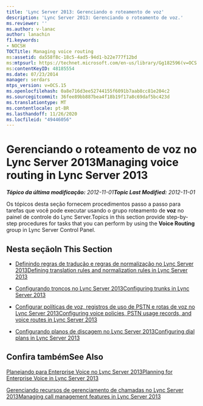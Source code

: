 ```yaml
---
title: 'Lync Server 2013: Gerenciando o roteamento de voz'
description: 'Lync Server 2013: Gerenciando o roteamento de voz.'
ms.reviewer: ''
ms.author: v-lanac
author: lanachin
f1.keywords:
- NOCSH
TOCTitle: Managing voice routing
ms:assetid: da558f8c-18c5-4ad5-94d1-b22e777f12bd
ms:mtpsurl: https://technet.microsoft.com/en-us/library/Gg182596(v=OCS.15)
ms:contentKeyID: 48185554
ms.date: 07/23/2014
manager: serdars
mtps_version: v=OCS.15
ms.openlocfilehash: 0a8e716d3ee52744155f6091b7aab8cc81e204c2
ms.sourcegitcommit: 36fee89bb887bea4f18b19f17a8c69daf5bc423d
ms.translationtype: MT
ms.contentlocale: pt-BR
ms.lasthandoff: 11/26/2020
ms.locfileid: "49446056"
---
```

# <a name="managing-voice-routing-in-lync-server-2013"></a><span data-ttu-id="c3be9-103">Gerenciando o roteamento de voz no Lync Server 2013</span><span class="sxs-lookup"><span data-stu-id="c3be9-103">Managing voice routing in Lync Server 2013</span></span>

<div data-xmlns="http://www.w3.org/1999/xhtml">

<div class="topic" data-xmlns="http://www.w3.org/1999/xhtml" data-msxsl="urn:schemas-microsoft-com:xslt" data-cs="https://msdn.microsoft.com/">

<div data-asp="https://msdn2.microsoft.com/asp">



</div>

<div id="mainSection">

<div id="mainBody"><span data-ttu-id="c3be9-104">

<span> </span></span><span class="sxs-lookup"><span data-stu-id="c3be9-104">

<span> </span></span></span>

<span data-ttu-id="c3be9-105">_**Tópico da última modificação:** 2012-11-01_</span><span class="sxs-lookup"><span data-stu-id="c3be9-105">_**Topic Last Modified:** 2012-11-01_</span></span>

<span data-ttu-id="c3be9-106">Os tópicos desta seção fornecem procedimentos passo a passo para tarefas que você pode executar usando o grupo roteamento de **voz** no painel de controle do Lync Server.</span><span class="sxs-lookup"><span data-stu-id="c3be9-106">Topics in this section provide step-by-step procedures for tasks that you can perform by using the **Voice Routing** group in Lync Server Control Panel.</span></span>

<div>

## <a name="in-this-section"></a><span data-ttu-id="c3be9-107">Nesta seção</span><span class="sxs-lookup"><span data-stu-id="c3be9-107">In This Section</span></span>

  - [<span data-ttu-id="c3be9-108">Definindo regras de tradução e regras de normalização no Lync Server 2013</span><span class="sxs-lookup"><span data-stu-id="c3be9-108">Defining translation rules and normalization rules in Lync Server 2013</span></span>](lync-server-2013-defining-translation-rules-and-normalization-rules.md)

  - [<span data-ttu-id="c3be9-109">Configurando troncos no Lync Server 2013</span><span class="sxs-lookup"><span data-stu-id="c3be9-109">Configuring trunks in Lync Server 2013</span></span>](lync-server-2013-configuring-trunks.md)

  - [<span data-ttu-id="c3be9-110">Configurar políticas de voz, registros de uso de PSTN e rotas de voz no Lync Server 2013</span><span class="sxs-lookup"><span data-stu-id="c3be9-110">Configuring voice policies, PSTN usage records, and voice routes in Lync Server 2013</span></span>](lync-server-2013-configuring-voice-policies-pstn-usage-records-and-voice-routes.md)

  - [<span data-ttu-id="c3be9-111">Configurando planos de discagem no Lync Server 2013</span><span class="sxs-lookup"><span data-stu-id="c3be9-111">Configuring dial plans in Lync Server 2013</span></span>](lync-server-2013-configuring-dial-plans.md)

</div>

<div>

## <a name="see-also"></a><span data-ttu-id="c3be9-112">Confira também</span><span class="sxs-lookup"><span data-stu-id="c3be9-112">See Also</span></span>


[<span data-ttu-id="c3be9-113">Planejando para Enterprise Voice no Lync Server 2013</span><span class="sxs-lookup"><span data-stu-id="c3be9-113">Planning for Enterprise Voice in Lync Server 2013</span></span>](lync-server-2013-planning-for-enterprise-voice.md)  


[<span data-ttu-id="c3be9-114">Gerenciando recursos de gerenciamento de chamadas no Lync Server 2013</span><span class="sxs-lookup"><span data-stu-id="c3be9-114">Managing call management features in Lync Server 2013</span></span>](lync-server-2013-managing-call-management-features.md)  
  

<span data-ttu-id="c3be9-115"></div>

</div>

<span> </span>

</div>

</div>

</span><span class="sxs-lookup"><span data-stu-id="c3be9-115"></div>

</div>

<span> </span>

</div>

</div>

</span></span></div>


